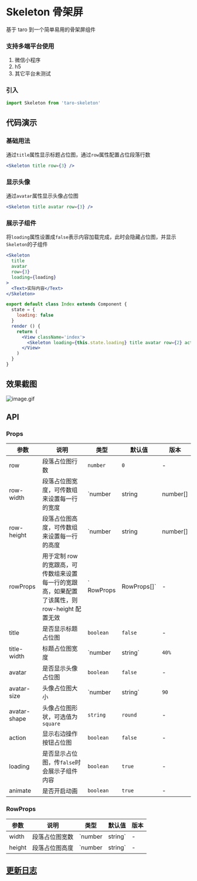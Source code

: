 # Skeleton 骨架屏
基于 taro 到一个简单易用的骨架屏组件

### 支持多端平台使用 
1. 微信小程序
2. h5
3. 其它平台未测试

### 引入

``` javascript
import Skeleton from 'taro-skeleton'
```

## 代码演示

### 基础用法

通过`title`属性显示标题占位图，通过`row`属性配置占位段落行数

``` jsx
<Skeleton title row={3} />
```

### 显示头像

通过`avatar`属性显示头像占位图

``` jsx
<Skeleton title avatar row={3} />
```

### 展示子组件

将`loading`属性设置成`false`表示内容加载完成，此时会隐藏占位图，并显示`Skeleton`的子组件

``` jsx
<Skeleton
  title
  avatar
  row={3}
  loading={loading}
>
  <Text>实际内容</Text>
</Skeleton>
```

```jsx
export default class Index extends Component {
  state = {
    loading: false
  }
  render () {
    return (
      <View className='index'>
        <Skeleton loading={this.state.loading} title avatar row={2} action></Skeleton>
      </View>
    )
  }
}
```

## 效果截图
![image.gif](https://img10.360buyimg.com/img/jfs/t1/48838/36/7883/293459/5d567421E057d32f0/55d7584d15cc4c3e.gif)



## API

### Props

| 参数 | 说明 | 类型 | 默认值 | 版本 |
|------|------|------|------|------|
| row | 段落占位图行数 | `number` | `0` | - |
| row-width | 段落占位图宽度，可传数组来设置每一行的宽度 | `number | string | number[] | string[]` | `100%` | - |
| row-height | 段落占位图高度，可传数组来设置每一行的高度 | `number | string | number[] | string[]` | `24` | - |
| rowProps | 用于定制 row 的宽跟高，可传数组来设置每一行的宽跟高，如果配置了该属性，则 row-height 配置无效 | ` RowProps | RowProps[]` | - | - |
| title | 是否显示标题占位图 | `boolean` | `false` | - |
| title-width | 标题占位图宽度 | `number | string` | `40%` | - |
| avatar | 是否显示头像占位图 | `boolean` | `false` | - |
| avatar-size | 头像占位图大小 | `number | string` | `90` | - |
| avatar-shape | 头像占位图形状，可选值为`square` | `string` | `round` | - |
| action | 显示右边操作按钮占位图 | `boolean` | `false` | - |
| loading | 是否显示占位图，传`false`时会展示子组件内容 | `boolean` | `true` | - 
| animate | 是否开启动画 | `boolean` | `true` | - |

### RowProps

| 参数 | 说明 | 类型 | 默认值 | 版本 |
|------|------|------|------|------|
| width | 段落占位图宽数 | `number | string` | - | - |
| height | 段落占位图高度 | `number | string` | - | - |

## [更新日志](https://github.com/lentoo/taro-skeleton/blob/master/CHANGELOG.md)